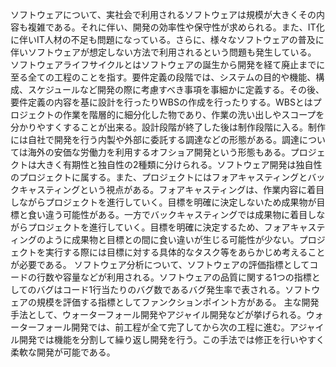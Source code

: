 ソフトウェアについて、実社会で利用されるソフトウェアは規模が大きくその内容も複雑である。それに伴い、開発の効率性や保守性が求められる。また、IT化に伴いIT人材の不足も問題になっている。さらに、様々なソフトウェアの普及に伴いソフトウェアが想定しない方法で利用されるという問題も発生している。
ソフトウェアライフサイクルとはソフトウェアの誕生から開発を経て廃止までに至る全ての工程のことを指す。要件定義の段階では、システムの目的や機能、構成、スケジュールなど開発の際に考慮すべき事項を事細かに定義する。その後、要件定義の内容を基に設計を行ったりWBSの作成を行ったりする。WBSとはプロジェクトの作業を階層的に細分化した物であり、作業の洗い出しやスコープを分かりやすくすることが出来る。設計段階が終了した後は制作段階に入る。制作には自社で開発を行う内製や外部に委託する調達などの形態がある。調達については海外の安価な労働力を利用するオフショア開発という形態もある。プロジェクトは大きく有期性と独自性の2種類に分けられる。ソフトウェア開発は独自性のプロジェクトに属する。また、プロジェクトにはフォアキャスティングとバックキャスティングという視点がある。フォアキャスティングは、作業内容に着目しながらプロジェクトを進行していく。目標を明確に決定しないため成果物が目標と食い違う可能性がある。一方でバックキャスティングでは成果物に着目しながらプロジェクトを進行していく。目標を明確に決定するため、フォアキャスティングのように成果物と目標との間に食い違いが生じる可能性が少ない。プロジェクトを実行する際には目標に対する具体的なタスク等をあらかじめ考えることが必要である。
ソフトウェア分析について、ソフトウェアの評価指標としてコードの行数や容量などが利用される。ソフトウェアの品質に関する1つの指標としてのバグはコード1行当たりのバグ数であるバグ発生率で表される。ソフトウェアの規模を評価する指標としてファンクションポイント方がある。
主な開発手法として、ウォーターフォール開発やアジャイル開発などが挙げられる。ウォーターフォール開発では、前工程が全て完了してから次の工程に進む。アジャイル開発では機能を分割して繰り返し開発を行う。この手法では修正を行いやすく柔軟な開発が可能である。